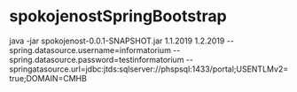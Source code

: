 # spokojenostSpringBootstrap

 java -jar spokojenost-0.0.1-SNAPSHOT.jar 1.1.2019 1.2.2019 --spring.datasource.username=informatorium --spring.datasource.password=testinformatorium --springatasource.url=jdbc:jtds:sqlserver://phspsql:1433/portal;USENTLMv2=true;DOMAIN=CMHB
 